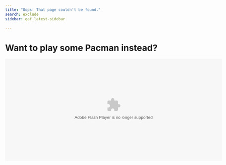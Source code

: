 ```yaml
---
title: "Oops! That page couldn't be found."
search: exclude
sidebar: qaf_latest-sidebar

---  
```


<div class="frame clearfix">
    <div class="tpp-heading">
       <h1 class="orange">Want to play some Pacman instead?</h1>
    </div>
</div>

<div class="flexible-frame">
        <object type="application/x-shockwave-flash" name="name" data="../images/pacman.swf" width="700" height="330" id="flash-404" style="visibility: visible;"><param name="quality" value="high"><param name="wmode" value="transparent"></object>
</div>